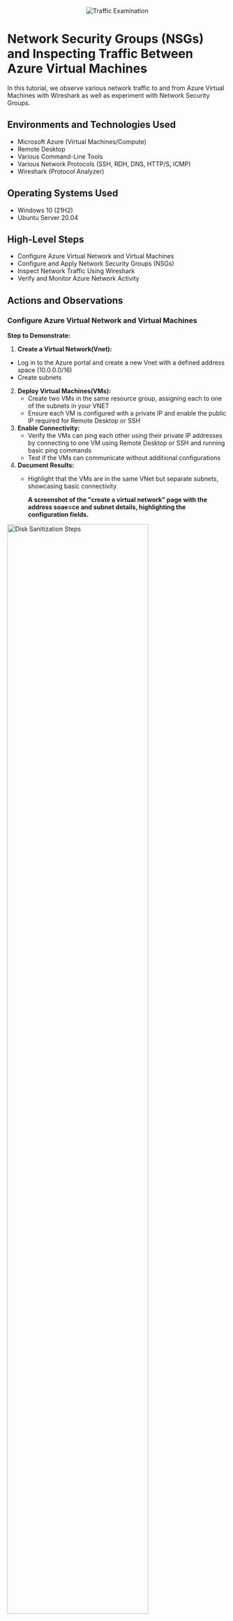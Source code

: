 <p align="center">
<img src="https://i.imgur.com/Ua7udoS.png" alt="Traffic Examination"/>
</p>

<h1>Network Security Groups (NSGs) and Inspecting Traffic Between Azure Virtual Machines</h1>
In this tutorial, we observe various network traffic to and from Azure Virtual Machines with Wireshark as well as experiment with Network Security Groups. <br />

<h2>Environments and Technologies Used</h2>

- Microsoft Azure (Virtual Machines/Compute)
- Remote Desktop
- Various Command-Line Tools
- Various Network Protocols (SSH, RDH, DNS, HTTP/S, ICMP)
- Wireshark (Protocol Analyzer)

<h2>Operating Systems Used </h2>

- Windows 10 (21H2)
- Ubuntu Server 20.04

<h2>High-Level Steps</h2>

- Configure Azure Virtual Network and Virtual Machines
- Configure and Apply Network Security Groups (NSGs)
- Inspect Network Traffic Using Wireshark
- Verify and Monitor Azure Network Activity

<h2>Actions and Observations</h2>

<h3>Configure Azure Virtual Network and Virtual Machines</h3>


__Step to Demonstrate:__ 
1. __Create a Virtual Network(Vnet):__
  - Log in to the Azure portal and create a new Vnet with a defined address space (10.0.0.0/16)
  - Create subnets 
2. __Deploy Virtual Machines(VMs):__
   - Create two VMs in the same resource group, assigning each to one of the subnets in your VNET
   - Ensure each VM is configured with a private IP and enable the public IP required for Remote Desktop or SSH
3. __Enable Connectivity:__
   - Verify the VMs can ping each other using their private IP addresses by connecting to one VM using Remote Desktop or SSH and running basic ping commands
   - Test if the VMs can communicate without additional configurations
4. __Document Results:__
   - Highlight that the VMs are in the same VNet but separate subnets, showcasing basic connectivity

     **A screenshot of the "create a virtual network" page with the address soae=ce and subnet details, highlighting the configuration fields.**

<img src="https://i.imgur.com/DJmEXEB.png" height="80%" width="80%" alt="Disk Sanitization Steps"/>

<h3>Configure and Apply Network Security Groups (NSGs)</h3>

__Step to Demonstrate:__ 
   1. __Create a NSG:__
      - Navigate to "Network Security Groups" in Azure, and create an NSG for each VM.
      - Assign the NSG to the subnet or the individual VM's network interface
   2. __Define Inbound and Outbound Rules:__
      - Allow SSH and RDP for specific IP ranges
      - Block all other traffic as the default rule.
   3. __Test NSG Rules:__
      - Attempt to connect to the VM using Remote Desktop or SSH from an allowed IP and confirm success
      - Attempt the same connection from a blocked IP range and confirm failure
   4. __Test Printing:__
      - Send a test print job to ensure the user can print successfully, If unsuccessful, escalate to the network or hardware team
  5. __Document Rule Configuration:__
     - Include screenshots of the NSG settings and describe how they protect the environment by controlling inbound and outbound traffic.
    
       **Nsg creation. Inbound and outbound rules, COnnection testwith nsg rules, nsg flow logs**


<img src="https://i.imgur.com/DJmEXEB.png" height="80%" width="80%" alt="Disk Sanitization Steps"/>

<h3>Inspect Network Traffic Using Wireshark</h3>

__Steps to Demonstrate:__
1. __Install and Configure Wireshark:__
   - Install Wireshark on one of the VMs or your local machine connected to the Azure Environment
   - Select the appropriate network adapter to monitor traffic
2. __Caoture Traffic:__
   - Start a packet capture session on the VM while initiating communication with the second VM(Ping or SSH Traffic)
   - Filter packets for specific protocols (ICMP for ping, TCP for SSH)
3. __Analyze Captured Data:__
   - Highlight specific packets, such as DNS queries or TCP handshake processes, to demonstrate understanding of protocol-level traffic
   - Document key observations, like latency, handshake duration, or protocol use
4. __Document Findings:__
   - Include screenshots of the Wireshark interface, highlighting specific packaet captures and their interpretation
  
     **Wireshark setup, captured traffic, filtered traffic, packet analysyis**
   


<img src="https://i.imgur.com/DJmEXEB.png" height="80%" width="80%" alt="Disk Sanitization Steps"/>

<h3>Verify and Monitor Azure Network Activity</h3>

__Steps to Demonstrate:__
1. __Enable Network Watcher:__
   - Turn on Azure Network Watcher for the region where your VMs are deployed
   - Use Network Watcher tools like "COnnection Monitor" to verify connectivity between VMs
2. __Run Network Diagnostic Tools:__
   - Use tools like nslookup, tracert, and ping within the VM to test connectivity to other VMs or external endpoints
   - Verify DNS resolution and routing paths using these tools
3. __Set Up Traffic Flow Logs:__
   - Enable NSG flow logs to monitor allowed denied traffic through the NSG
   - Use Azure Storage or Log Analytics to analyze flow logs and identify unusual traffic patterns
4. __Document Results:__
   - Share insight on connectivity and log analysis, emphasizing how to monitor traffic for security or performance concerns
   **Azure network watcher, diagnosrtic tools(comand line), nsg flow logs**
